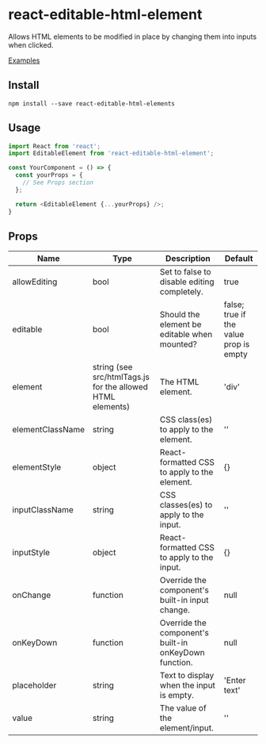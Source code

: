 # react-editable-html-element
Allows HTML elements to be modified in place by changing them into inputs when clicked.

[Examples](https://johnwatkins0.github.io/react-editable-html-element/)

## Install

```
npm install --save react-editable-html-elements
```

## Usage

```javascript
import React from 'react';
import EditableElement from 'react-editable-html-element';

const YourComponent = () => {
  const yourProps = {
    // See Props section
  };

  return <EditableElement {...yourProps} />;
}

```

## Props

| Name | Type | Description | Default |
|------|------|-------------|---------|
| allowEditing | bool | Set to false to disable editing completely. | true |
| editable | bool | Should the element be editable when mounted? | false; true if the value prop is empty |
| element | string (see src/htmlTags.js for the allowed HTML elements) | The HTML element. | 'div' |
| elementClassName | string | CSS class(es) to apply to the element. | '' |
| elementStyle | object | React-formatted CSS to apply to the element. | {} |
| inputClassName | string | CSS classes(es) to apply to the input. | '' |
| inputStyle | object | React-formatted CSS to apply to the input. | {} |
| onChange | function | Override the component's built-in input change. | null |
| onKeyDown | function | Override the component's built-in onKeyDown function. | null |
| placeholder | string | Text to display when the input is empty. | 'Enter text' |
| value | string | The value of the element/input. | '' |
